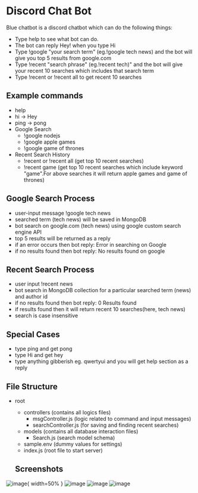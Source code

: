 # Discord Chat Bot

Blue chatbot is a discord chatbot which can do the following things:

- Type help to see what bot can do.
- The bot can reply Hey! when you type Hi
- Type !google "your search term" (eg.!google tech news) and the bot will give you top 5 results from google.com
- Type !recent "search phrase" (eg.!recent tech)" and the bot will give your recent 10 searches which includes that search term
- Type !recent or !recent all to get recent 10 searches

## Example commands

- help
- hi -> Hey
- ping -> pong
- Google Search
  - !google nodejs
  - !google apple games
  - !google game of thrones
- Recent Search History
  - !recent or !recent all (get top 10 recent searches)
  - !recent game (get top 10 recent searches which include keyword "game".For above searches it will return apple games and game of thrones)

## Google Search Process

- user-input message !google tech news
- searched term (tech news) will be saved in MongoDB
- bot search on google.com (tech news) using google custom search engine API
- top 5 results will be returned as a reply
- if an error occurs then bot reply: Error in searching on Google
- if no results found then bot reply: No results found on google

## Recent Search Process

- user input !recent news
- bot search in MongoDB collection for a particular searched term (news) and author id
- if no results found then bot reply: 0 Results found
- if results found then it will return recent 10 searches(here, tech news)
- search is case insensitive

## Special Cases

- type ping and get pong
- type Hi and get hey
- type anything gibberish eg. qwertyui and you will get help section as a reply

## File Structure

- root

  - controllers (contains all logics files)
    - msgController.js (logic related to command and input messages)
    - searchController.js (for saving and finding recent searches)
  - models (contains all database interaction files)
    - Search.js (search model schema)
  - sample.env (dummy values for settings)
  - index.js (root file to start server)

  ## Screenshots

![image](http://tusharsharma.in/images/chat-bot-help.png){ width=50% }
![image](http://tusharsharma.in/images/chat-bot-google-search.png)
![image](http://tusharsharma.in/images/chat-bot-recent-searches.png)
![image](http://tusharsharma.in/images/chat-bot-all-recent-searches.png)

